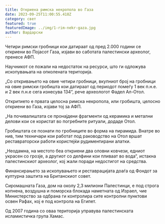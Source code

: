 ```yaml
---
title: Откриена римска некропола во Газа
date: 2023-09-25T11:00:55.418Z
category: свет
featured: true
featuredImage: ../img/1-rim-nekr-gaza.jpg
author: Вардарски
---
```

Четири римски гробници кои датираат од пред 2.000 години се откриени во Појасот Газа, изјави во саботата палестински археолог, пренесе АФП.

Научникот се пожали на недостаток на ресурси, што ги одложува ископувањата на опколената територија.

„Со откривањето на овие четири гробници, вкупниот број на гробници на овие римски гробишта кои датираат од периодот помеѓу 1 век п.н.е. и 2 век п.н.е сега изнесува 134“, рече археологот Фадел Ал-Отол.

Откритието е првата целосна римска некропола, или гробишта, целосно откриени во Газа, изјави тој за АФП.

„На почивалиштата се пронајдени фрагменти од керамика и метални делови кои се користат во погребните ритуали, додаде Отол.

Гробиштата се познати по гробниците во форма на пирамида. Внатре во нив, тим техничари кои работат под раководство на Отол вршат реставраторски работи користејќи рудиментирани алатки.

„Неодамна, на местото беа откриени два оловни ковчези, едниот украсен со грозје, а другиот со делфини кои пливаат во вода“, истакна палестинскиот археолог, кој жали поради недостигот на средства.

Финансирањето за ископувањето и реставрацијата доаѓа од Фондот за културна заштита на Британскиот совет.

Сиромашната Газа, дом на околу 2,3 милиони Палестинци, е под строга копнена, воздушна и поморска блокада наметната од Израел, чие Министерство за одбрана ги контролира сите контролни пунктови освен Рафах, кој е под контрола на Египет.

Од 2007 година со оваа територија управува палестинската исламистичка група Хамас.
